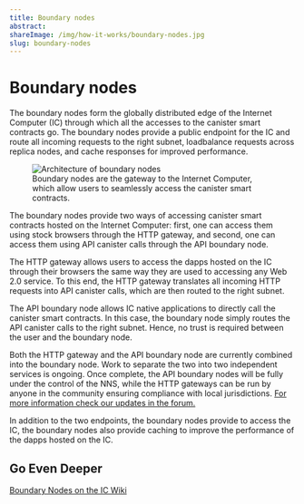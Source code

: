 ```yaml
---
title: Boundary nodes
abstract:
shareImage: /img/how-it-works/boundary-nodes.jpg
slug: boundary-nodes
---
```


# Boundary nodes

The boundary nodes form the globally distributed edge of the Internet Computer (IC)
through which all the accesses to the canister smart contracts go. The boundary
nodes provide a public endpoint for the IC and route all incoming requests to
the right subnet, loadbalance requests across replica nodes, and cache responses
for improved performance.

<figure>
<img src="/img/how-it-works/boundary-nodes.webp" alt="Architecture of boundary nodes" title="Architecture of boundary nodes" align="center">
<figcaption align="left">
Boundary nodes are the gateway to the Internet Computer, which allow users to seamlessly access the canister smart contracts.
</figcaption>
</figure>

The boundary nodes provide two ways of accessing canister smart contracts hosted
on the Internet Computer: first, one can access them using stock browsers through
the HTTP gateway, and second, one can access them using API canister calls
through the API boundary node.

The HTTP gateway allows users to access the dapps hosted on the IC through their
browsers the same way they are used to accessing any Web 2.0 service. To this end,
the HTTP gateway translates all incoming HTTP requests into API canister calls,
which are then routed to the right subnet.

The API boundary node allows IC native applications to directly call the
canister smart contracts. In this case, the boundary node simply routes the API
canister calls to the right subnet. Hence, no trust is required between the
user and the boundary node.

Both the HTTP gateway and the API boundary node are currently combined into the
boundary node. Work to separate the two into two independent services is ongoing.
Once complete, the API boundary nodes will be fully under the control of the NNS,
while the HTTP gateways can be run by anyone in the community ensuring compliance
with local jurisdictions.
[For more information check our updates in the forum.](https://forum.dfinity.org/t/boundary-node-roadmap/15562)

In addition to the two endpoints, the boundary nodes provide to access the IC,
the boundary nodes also provide caching to improve the performance of the dapps
hosted on the IC.

## Go Even Deeper

[Boundary Nodes on the IC Wiki](https://wiki.internetcomputer.org/wiki/Boundary_Nodes)

